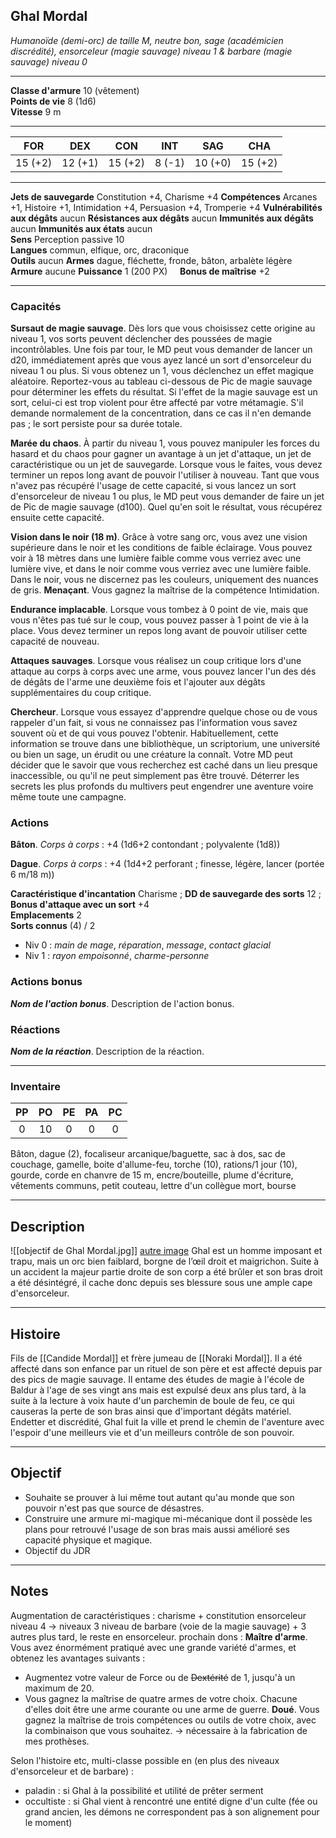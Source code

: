 ## Ghal Mordal
*Humanoïde (demi-orc) de taille M, neutre bon, sage (académicien discrédité), ensorceleur (magie sauvage) niveau 1 & barbare (magie sauvage) niveau 0*
___
**Classe d'armure** 10 (vêtement)  
**Points de vie** 8 (1d6)  
**Vitesse** 9 m  
___

| FOR     | DEX     | CON     | INT    | SAG     | CHA     |
| ------- | ------- | ------- | ------ | ------- | ------- |
| 15 (+2) | 12 (+1) | 15 (+2) | 8 (-1) | 10 (+0) | 15 (+2) |
___
**Jets de sauvegarde** Constitution +4, Charisme +4
**Compétences** Arcanes +1, Histoire +1, Intimidation +4, Persuasion +4, Tromperie +4
**Vulnérabilités aux dégâts** aucun
**Résistances aux dégâts** aucun
**Immunités aux dégâts** aucun
**Immunités aux états** aucun  
**Sens**  Perception passive 10  
**Langues** commun, elfique, orc, draconique  
**Outils** aucun
**Armes** dague, fléchette, fronde, bâton, arbalète légère
**Armure** aucune
**Puissance** 1 (200 PX)     **Bonus de maîtrise** +2  
___
### Capacités
**Sursaut de magie sauvage**. Dès lors que vous choisissez cette origine au niveau 1, vos sorts peuvent déclencher des poussées de magie incontrôlables. Une fois par tour, le MD peut vous demander de lancer un d20, immédiatement après que vous ayez lancé un sort d'ensorceleur du niveau 1 ou plus. Si vous obtenez un 1, vous déclenchez un effet magique aléatoire. Reportez-vous au tableau ci-dessous de Pic de magie sauvage pour déterminer les effets du résultat. Si l'effet de la magie sauvage est un sort, celui-ci est trop violent pour être affecté par votre métamagie. S'il demande normalement de la concentration, dans ce cas il n'en demande pas ; le sort persiste pour sa durée totale.

**Marée du chaos**. À partir du niveau 1, vous pouvez manipuler les forces du hasard et du chaos pour gagner un avantage à un jet d'attaque, un jet de caractéristique ou un jet de sauvegarde. Lorsque vous le faites, vous devez terminer un repos long avant de pouvoir l'utiliser à nouveau. Tant que vous n'avez pas récupéré l'usage de cette capacité, si vous lancez un sort d'ensorceleur de niveau 1 ou plus, le MD peut vous demander de faire un jet de Pic de magie sauvage (d100). Quel qu'en soit le résultat, vous récupérez ensuite cette capacité.

**Vision dans le noir (18 m)**. Grâce à votre sang orc, vous avez une vision supérieure dans le noir et les conditions de faible éclairage. Vous pouvez voir à 18 mètres dans une lumière faible comme vous verriez avec une lumière vive, et dans le noir comme vous verriez avec une lumière faible. Dans le noir, vous ne discernez pas les couleurs, uniquement des nuances de gris.
**Menaçant**. Vous gagnez la maîtrise de la compétence Intimidation.

**Endurance implacable**. Lorsque vous tombez à 0 point de vie, mais que vous n'êtes pas tué sur le coup, vous pouvez passer à 1 point de vie à la place. Vous devez terminer un repos long avant de pouvoir utiliser cette capacité de nouveau.

**Attaques sauvages**. Lorsque vous réalisez un coup critique lors d'une attaque au corps à corps avec une arme, vous pouvez lancer l'un des dés de dégâts de l'arme une deuxième fois et l'ajouter aux dégâts supplémentaires du coup critique.

**Chercheur**. Lorsque vous essayez d'apprendre quelque chose ou de vous rappeler d'un fait, si vous ne connaissez pas l'information vous savez souvent où et de qui vous pouvez l'obtenir. Habituellement, cette information se trouve dans une bibliothèque, un scriptorium, une université ou bien un sage, un érudit ou une créature la connaît. Votre MD peut décider que le savoir que vous recherchez est caché dans un lieu presque inaccessible, ou qu'il ne peut simplement pas être trouvé. Déterrer les secrets les plus profonds du multivers peut engendrer une aventure voire même toute une campagne.

### Actions
**Bâton**. _Corps à corps_ : +4 (1d6+2 contondant ; polyvalente (1d8))  

**Dague**. _Corps à corps_ : +4 (1d4+2 perforant ; finesse, légère, lancer (portée 6 m/18 m))

**Caractéristique d'incantation** Charisme ; **DD de sauvegarde des sorts** 12 ; **Bonus d'attaque avec un sort** +4  
**Emplacements** 2  
**Sorts connus** (4) / 2  
- Niv 0 : _main de mage_, _réparation_, _message_, _contact glacial_  
- Niv 1 : _rayon empoisonné_, _charme-personne_

### Actions bonus
***Nom de l'action bonus***. Description de l'action bonus.  

### Réactions
***Nom de la réaction***. Description de la réaction.  

___
### Inventaire
| PP  | PO  | PE  | PA  | PC  |
| :-: | :-: | :-: | :-: | :-: |
|  0  | 10  |  0  |  0  |  0  |
Bâton, dague (2), focaliseur arcanique/baguette, sac à dos, sac de couchage, gamelle, boite d'allume-feu, torche (10), rations/1 jour (10), gourde, corde en chanvre de 15 m, encre/bouteille, plume d'écriture, vêtements communs, petit couteau, lettre d'un collègue mort, bourse
___
## Description
![[objectif de Ghal Mordal.jpg]]
[autre image](https://ca.pinterest.com/pin/1081708404278149382/)
Ghal est un homme imposant et trapu, mais un orc bien faiblard, borgne de l’œil droit et maigrichon. Suite à un accident la majeur partie droite de son corp a été brûler et son bras droit a été désintégré, il cache donc depuis ses blessure sous une ample cape d'ensorceleur.
___
## Histoire
Fils de [[Candide Mordal]] et frère jumeau de [[Noraki Mordal]]. Il a été affecté dans son enfance par un rituel de son père et est affecté depuis par des pics de magie sauvage. Il entame des études de magie à l'école de Baldur à l'age de ses vingt ans mais est expulsé deux ans plus tard, à la suite à la lecture à voix haute d'un parchemin de boule de feu, ce qui causeras la perte de son bras ainsi que d'important dégâts matériel.
Endetter et discrédité, Ghal fuit la ville et prend le chemin de l'aventure avec l'espoir d'une meilleurs vie et d'un meilleurs contrôle de son pouvoir.
___
## Objectif
- Souhaite se prouver à lui même tout autant qu'au monde que son pouvoir n'est pas que source de désastres.
- Construire une armure mi-magique mi-mécanique dont il possède les plans pour retrouvé l'usage de son bras mais aussi amélioré ses capacité physique et magique.
- Objectif du JDR
___
## Notes
Augmentation de caractéristiques : charisme + constitution
ensorceleur niveau 4 -> niveaux 3 niveau de barbare (voie de la magie sauvage) + 3 autres plus tard, le reste en ensorceleur.
prochain dons : 
**Maître d'arme**. Vous avez énormément pratiqué avec une grande variété d'armes, et obtenez les avantages suivants : 
- Augmentez votre valeur de Force ou de ~~Dextérité~~ de 1, jusqu'à un maximum de 20. 
- Vous gagnez la maîtrise de quatre armes de votre choix. Chacune d'elles doit être une arme courante ou une arme de guerre.
**Doué**. Vous gagnez la maîtrise de trois compétences ou outils de votre choix, avec la combinaison que vous souhaitez. -> nécessaire à la fabrication de mes prothèses.

Selon l'histoire etc, multi-classe possible en (en plus des niveaux d'ensorceleur et de barbare) : 
- paladin : si Ghal à la possibilité et utilité de prêter serment
- occultiste : si Ghal vient à rencontré une entité digne d'un culte (fée ou grand ancien, les démons ne correspondent pas à son alignement pour le moment)